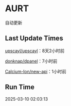 # AURT

自动更新


## Last Update Times

[upscayl/upscayl](https://github.com/upscayl/upscayl)：8天2小时前

[donknap/dpanel](https://github.com/donknap/dpanel)：7小时前

[Calcium-Ion/new-api](https://github.com/Calcium-Ion/new-api)：1小时前


## Run Time
2025-03-10 02:03:13
